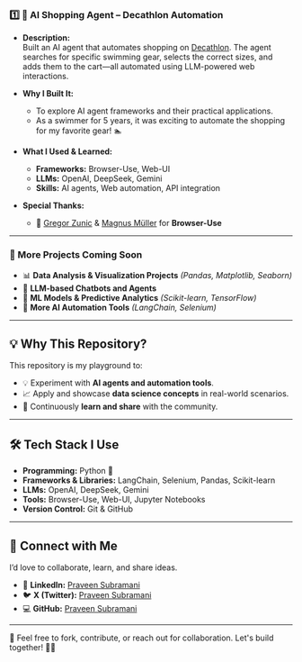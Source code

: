 ### 1️⃣ 🛒 AI Shopping Agent – Decathlon Automation  
- **Description:**  
  Built an AI agent that automates shopping on [Decathlon](https://www.decathlon.in/). The agent searches for specific swimming gear, selects the correct sizes, and adds them to the cart—all automated using LLM-powered web interactions.  

- **Why I Built It:**  
  - To explore AI agent frameworks and their practical applications.  
  - As a swimmer for 5 years, it was exciting to automate the shopping for my favorite gear! 🏊  

- **What I Used & Learned:**  
  - **Frameworks:** Browser-Use, Web-UI  
  - **LLMs:** OpenAI, DeepSeek, Gemini  
  - **Skills:** AI agents, Web automation, API integration  

- **Special Thanks:**  
  - 🦊 [Gregor Zunic](https://x.com/gregpr07) & [Magnus Müller](https://x.com/mamagnus00) for **Browser-Use**

---

### 🧩 More Projects Coming Soon  
- 📊 **Data Analysis & Visualization Projects** *(Pandas, Matplotlib, Seaborn)*  
- 🤖 **LLM-based Chatbots and Agents**  
- 🧠 **ML Models & Predictive Analytics** *(Scikit-learn, TensorFlow)*  
- 🚀 **More AI Automation Tools** *(LangChain, Selenium)*  

---

## 💡 Why This Repository?  
This repository is my playground to:  
- 💡 Experiment with **AI agents and automation tools**.  
- 📈 Apply and showcase **data science concepts** in real-world scenarios.  
- 🚀 Continuously **learn and share** with the community.  

---

## 🛠️ Tech Stack I Use  
- **Programming:** Python 🐍  
- **Frameworks & Libraries:** LangChain, Selenium, Pandas, Scikit-learn  
- **LLMs:** OpenAI, DeepSeek, Gemini  
- **Tools:** Browser-Use, Web-UI, Jupyter Notebooks  
- **Version Control:** Git & GitHub  

---

## 🤝 Connect with Me  
I’d love to collaborate, learn, and share ideas.  
- 💼 **LinkedIn:** [Praveen Subramani](https://www.linkedin.com/in/praveensubramani88/)
- 🐦 **X (Twitter):** [Praveen Subramani](https://x.com/PraveenS960572)
- 💻 **GitHub:** [Praveen Subramani](https://github.com/PraveenSubramani88)
 

---

📌 Feel free to fork, contribute, or reach out for collaboration. Let's build together! 💪🚀
